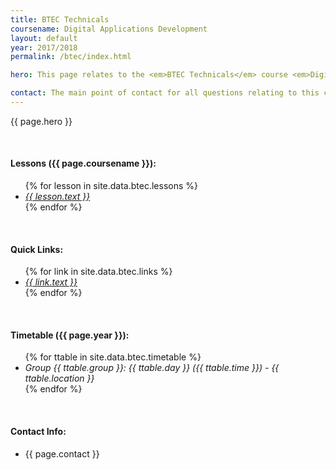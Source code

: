 ```yaml
---
title: BTEC Technicals
coursename: Digital Applications Development
layout: default
year: 2017/2018
permalink: /btec/index.html

hero: This page relates to the <em>BTEC Technicals</em> course <em>Digital Applications Development</em> running at Bridgend College during the academic year 2017/2018. Course notes and program files will be available to download here and will be updated as new material is added. Comments and questions welcome at any time.

contact: The main point of contact for all questions relating to this course will be <a href="/contact" target="_blank">Scott Morgan</a> (<a href="mailto:MorganSN@cardiff.ac.uk" target="_blank">MorganSN@cardiff.ac.uk</a>). Support will be provided via e-mail or during class.
---
```


<p>{{ page.hero }}</p>
<br/>

<h4>Lessons ({{ page.coursename }}):</h4>
<ul>
  {% for lesson in site.data.btec.lessons %}
    <li><a href="{{ lesson.url }}"><em>{{ lesson.text }}</em></a></li>
  {% endfor %}
</ul> 
<br/>

<h4>Quick Links:</h4>
<ul>
  {% for link in site.data.btec.links %}
    <li><a href="{{ link.url }}" target="_blank"><em>{{ link.text }}</em></a></li>
  {% endfor %}
</ul>
<br/>

<h4>Timetable ({{ page.year }}):</h4>
<ul>
  {% for ttable in site.data.btec.timetable %}
    <li><em>Group {{ ttable.group }}: {{ ttable.day }} ({{ ttable.time }}) - {{ ttable.location }}</em></li>
  {% endfor %}
</ul>
<br/>

<h4>Contact Info:</h4>
<ul>
  <li>{{ page.contact }}</li>
</ul>

